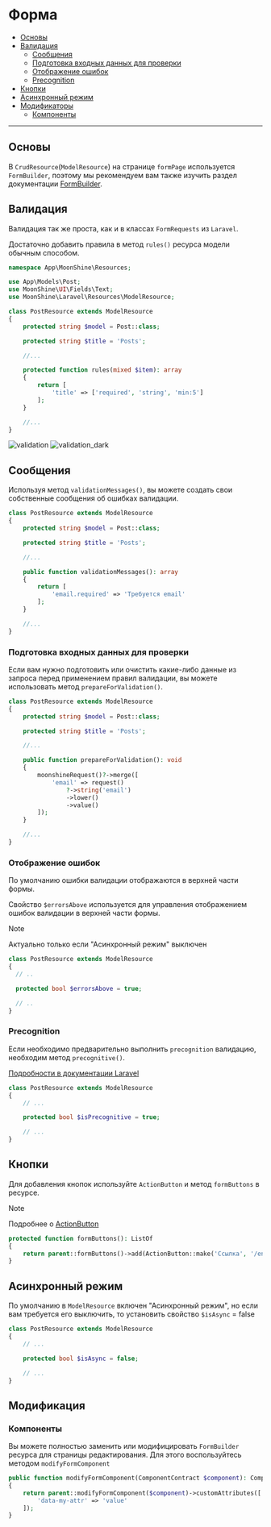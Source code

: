 # Форма

- [Основы](#basics)
- [Валидация](#validation)
  - [Сообщения](#messages)
  - [Подготовка входных данных для проверки](#prepare)
  - [Отображение ошибок](#display-errors)
  - [Precognition](#precognitive)
- [Кнопки](#buttons)
- [Асинхронный режим](#async)
- [Модификаторы](#modifiers)
  - [Компоненты](#components)

---

<a name="basics"></a>
## Основы

В `CrudResource`(`ModelResource`) на страницe `formPage` используется `FormBuilder`, поэтому мы рекомендуем вам также изучить раздел документации [FormBuilder](/docs/{{version}}/components/form-builder).

<a name="validation"></a>
## Валидация

Валидация так же проста, как и в классах `FormRequests` из `Laravel`.

Достаточно добавить правила в метод `rules()` ресурса модели обычным способом.

```php
namespace App\MoonShine\Resources;

use App\Models\Post;
use MoonShine\UI\Fields\Text;
use MoonShine\Laravel\Resources\ModelResource;

class PostResource extends ModelResource
{
    protected string $model = Post::class;

    protected string $title = 'Posts';

    //...

    protected function rules(mixed $item): array
    {
        return [
            'title' => ['required', 'string', 'min:5']
        ];
    }

    //...
}
```

![validation](https://raw.githubusercontent.com/moonshine-software/doc/3.x/resources/screenshots/validation.png)
![validation_dark](https://raw.githubusercontent.com/moonshine-software/doc/3.x/resources/screenshots/validation_dark.png)

<a name="messages"></a>
## Сообщения

Используя метод `validationMessages()`, вы можете создать свои собственные сообщения об ошибках валидации.

```php
class PostResource extends ModelResource
{
    protected string $model = Post::class;

    protected string $title = 'Posts';

    //...

    public function validationMessages(): array
    {
        return [
            'email.required' => 'Требуется email'
        ];
    }

    //...
}
```

<a name="prepare"></a>
### Подготовка входных данных для проверки

Если вам нужно подготовить или очистить какие-либо данные из запроса перед применением правил валидации, вы можете использовать метод `prepareForValidation()`.

```php
class PostResource extends ModelResource
{
    protected string $model = Post::class;

    protected string $title = 'Posts';

    //...

    public function prepareForValidation(): void
    {
        moonshineRequest()?->merge([
            'email' => request()
                ?->string('email')
                ->lower()
                ->value()
        ]);
    }

    //...
}
```

<a name="display-errors"></a>
### Отображение ошибок

По умолчанию ошибки валидации отображаются в верхней части формы.

Свойство `$errorsAbove` используется для управления отображением ошибок валидации в верхней части формы.

> [!NOTE]
> Актуально только если "Асинхронный режим" выключен

```php
class PostResource extends ModelResource
{
  // ..

  protected bool $errorsAbove = true;

  // ..
}
```

<a name="precognitive"></a>
### Precognition

Если необходимо предварительно выполнить `precognition` валидацию, необходим метод `precognitive()`.

[Подробности в документации Laravel](https://laravel.com/docs/precognition)

```php
class PostResource extends ModelResource
{
    // ...

    protected bool $isPrecognitive = true;

    // ...
}
```

<a name="buttons"></a>
## Кнопки

Для добавления кнопок используйте `ActionButton` и метод `formButtons` в ресурсе.

> [!NOTE]
> Подробнее о [ActionButton](/docs/{{version}}/components/action-button)

```php
protected function formButtons(): ListOf
{
    return parent::formButtons()->add(ActionButton::make('Ссылка', '/endpoint'));
}
```

<a name="async"></a>
## Асинхронный режим

По умолчанию в `ModelResource` включен "Асинхронный режим", но если вам требуется его выключить, то установить свойство `$isAsync` = false

```php
class PostResource extends ModelResource
{
    // ...

    protected bool $isAsync = false;

    // ...
}
```

<a name="modify"></a>
## Модификация

<a name="components"></a>
### Компоненты

Вы можете полностью заменить или модифицировать `FormBuilder` ресурса для страницы редактирования. Для этого воспользуйтесь методом `modifyFormComponent`

```php
public function modifyFormComponent(ComponentContract $component): ComponentContract
{
    return parent::modifyFormComponent($component)->customAttributes([
        'data-my-attr' => 'value'
    ]);
}
```
